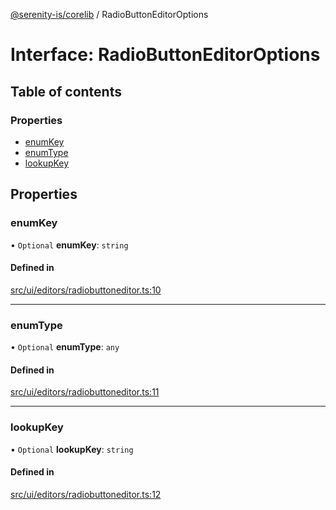 [@serenity-is/corelib](../README.md) / RadioButtonEditorOptions

# Interface: RadioButtonEditorOptions

## Table of contents

### Properties

- [enumKey](RadioButtonEditorOptions.md#enumkey)
- [enumType](RadioButtonEditorOptions.md#enumtype)
- [lookupKey](RadioButtonEditorOptions.md#lookupkey)

## Properties

### enumKey

• `Optional` **enumKey**: `string`

#### Defined in

[src/ui/editors/radiobuttoneditor.ts:10](https://github.com/serenity-is/serenity/blob/master/packages/corelib/src/ui/editors/radiobuttoneditor.ts#L10)

___

### enumType

• `Optional` **enumType**: `any`

#### Defined in

[src/ui/editors/radiobuttoneditor.ts:11](https://github.com/serenity-is/serenity/blob/master/packages/corelib/src/ui/editors/radiobuttoneditor.ts#L11)

___

### lookupKey

• `Optional` **lookupKey**: `string`

#### Defined in

[src/ui/editors/radiobuttoneditor.ts:12](https://github.com/serenity-is/serenity/blob/master/packages/corelib/src/ui/editors/radiobuttoneditor.ts#L12)
